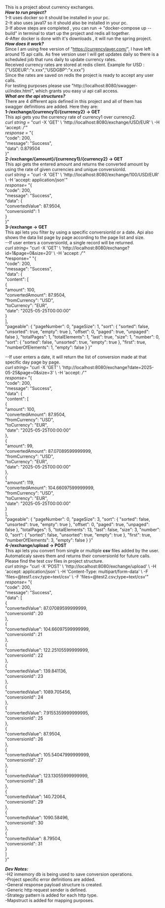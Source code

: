 This is a project about currency exchanges.  
***How to run project?***  
1-It uses docker so it should be installed in your pc.  
2-It also uses java17 so it should also be installed in your pc.  
3-If above steps are completed , you can run -> "docker-compose up --build" in terminal to start up the project and redis all together.  
4-After docker is done with it's downloads , it will run the spring project.  
***How does it work?***  
Since I am using free version of "https://currencylayer.com/", I have left around 15 api calls. As free version user I will get updates daily so there is a scheduled job that runs daily to update currency rates.  
Received currency rates are stored at redis client. Example for USD : {"USDEUR":"x.xxx","USDGBP":"x.xxx"}  
Since the rates are saved on redis the project is ready to accept any user calls.  
For testing purposes please use "http://localhost:8080/swagger-ui/index.html", which grants you easy ui api call access.  
***What are the api structures?***  
There are 4 different apis defined in this project and all of them has swagger definitions are added. Here they are:  
**1-/exchange/{currency1}/{currency2} -> GET**  
This api gets you the currency rate of currency1 over currency2.  
*curl string =* "curl -X 'GET' \  'http://localhost:8080/exchange/USD/EUR' \  -H 'accept: */*'"  
*response =* "{  
  "code": 200,  
  "message": "Success",  
  "data": 0.879504  
}"  
**2-/exchange/{amount}/{currency1}/{currency2} -> GET**  
This api gets the entered amount and returns the converted amount by using the rate of given currencies and unique conversionId.  
*curl string =* "curl -X 'GET' \  'http://localhost:8080/exchange/100/USD/EUR' \  -H 'accept: application/json'"  
*response=* "{  
  "code": 200,  
  "message": "Success",  
  "data": {  
    "convertedValue": 87.9504,  
    "conversionId": 1  
  }  
}"  
**3-/exchange -> GET**  
This api lets you filter by using a specific conversionId or a date. Api also shows the data list page by page according to the page list and size.  
--If user enters a conversionId, a single record will be returned.  
*curl string=* "curl -X 'GET' \  'http://localhost:8080/exchange?id=1&page=0&size=20' \  -H 'accept: */*'"  
*response=" "{  
  "code": 200,  
  "message": "Success",  
  "data": {  
    "content": [  
      {  
        "amount": 100,  
        "convertedAmount": 87.9504,  
        "fromCurrency": "USD",  
        "toCurrency": "EUR",  
        "date": "2025-05-25T00:00:00"  
      }  
    ],  
    "pageable": {
      "pageNumber": 0,
      "pageSize": 1,
      "sort": {
        "sorted": false,
        "unsorted": true,
        "empty": true
      },
      "offset": 0,
      "paged": true,
      "unpaged": false
    },
    "totalPages": 1,
    "totalElements": 1,
    "last": true,
    "size": 1,
    "number": 0,
    "sort": {
      "sorted": false,
      "unsorted": true,
      "empty": true
    },
    "first": true,
    "numberOfElements": 1,
    "empty": false
  }
}"  

--If user enters a date, it will return the list of conversion made at that specific day page by page.  
*curl string=* "curl -X 'GET' \  'http://localhost:8080/exchange?date=2025-05-25&page=0&size=3' \  -H 'accept: */*'"  
*response=* "{  
  "code": 200,  
  "message": "Success",  
  "data": {  
    "content": [  
      {  
        "amount": 100,  
        "convertedAmount": 87.9504,  
        "fromCurrency": "USD",  
        "toCurrency": "EUR",  
        "date": "2025-05-25T00:00:00"  
      },  
      {  
        "amount": 99,  
        "convertedAmount": 87.07089599999999,  
        "fromCurrency": "USD",  
        "toCurrency": "EUR",  
        "date": "2025-05-25T00:00:00"  
      },  
      {  
        "amount": 119,  
        "convertedAmount": 104.66097599999999,  
        "fromCurrency": "USD",  
        "toCurrency": "EUR",  
        "date": "2025-05-25T00:00:00"  
      }  
    ],  
    "pageable": {
      "pageNumber": 0,
      "pageSize": 3,
      "sort": {
        "sorted": false,
        "unsorted": true,
        "empty": true
      },
      "offset": 0,
      "paged": true,
      "unpaged": false
    },
    "totalPages": 5,
    "totalElements": 13,
    "last": false,
    "size": 3,
    "number": 0,
    "sort": {
      "sorted": false,
      "unsorted": true,
      "empty": true
    },
    "first": true,
    "numberOfElements": 3,
    "empty": false
  }
}"  
**4-/exchange/upload -> POST**  
This api lets you convert from single or multiple **csv** files added by the user. Automaticaly saves them and returns their conversionId for future calls. Please find the test csv files in project structure.  
*curl string=* "curl -X 'POST' \  'http://localhost:8080/exchange/upload' \  -H 'accept: application/json' \  -H 'Content-Type: multipart/form-data' \  -F 'files=@test1.csv;type=text/csv' \  -F 'files=@test2.csv;type=text/csv'"  
*response=* "{  
  "code": 200,  
  "message": "Success",  
  "data": [  
    {  
      "convertedValue": 87.07089599999999,  
      "conversionId": 20  
    },  
    {  
      "convertedValue": 104.66097599999999,  
      "conversionId": 21  
    },  
    {  
      "convertedValue": 122.25105599999999,  
      "conversionId": 22  
    },  
    {  
      "convertedValue": 139.841136,  
      "conversionId": 23  
    },  
    {  
      "convertedValue": 1089.705456,  
      "conversionId": 24  
    },  
    {  
      "convertedValue": 7.9155359999999995,  
      "conversionId": 25  
    },  
    {  
      "convertedValue": 87.9504,  
      "conversionId": 26  
    },  
    {  
      "convertedValue": 105.54047999999999,  
      "conversionId": 27  
    },  
    {  
      "convertedValue": 123.13055999999999,  
      "conversionId": 28  
    },  
    {  
      "convertedValue": 140.72064,  
      "conversionId": 29  
    },  
    {  
      "convertedValue": 1090.58496,  
      "conversionId": 30  
    },  
    {  
      "convertedValue": 8.79504,  
      "conversionId": 31  
    }  
  ]  
}"  

***Dev Notes:***  
-H2 inmemory db is being used to save conversion operations.  
-Project specific error definitions are added.  
-General response payload structure is created.  
-Generic http request sender is defined.  
-Strategy pattern is added for each http type.  
-Mapstruct is added for mapping purposes.  
